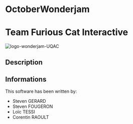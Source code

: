 # OctoberWonderjam
# Team Furious Cat Interactive
![logo-wonderjam-UQAC](https://bytebucket.org/furiouscatinteractive/octobergamejam/raw/7d07e2afa3473bc11f146a5cc17107a5b1f4747c/gamejam.png?token=8b5e19388f7d3785b11a50201001ad3726bbd276)


## Description


## Informations

This software has been written by:
* Steven GERARD
* Steven FOUGERON
* Loïc TESSI
* Corentin RAOULT
